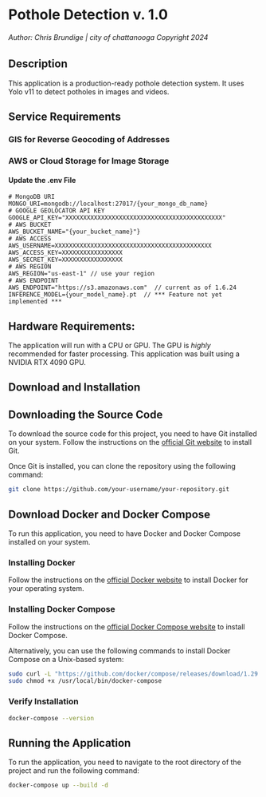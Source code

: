 # Pothole Detection v. 1.0
###### Author: Chris Brundige | city of chattanooga Copyright 2024


## Description

This application is a production-ready pothole detection system. It uses Yolo v11 to detect potholes in images and
videos.

## Service Requirements

### GIS for Reverse Geocoding of Addresses
### AWS or Cloud Storage for Image Storage

#### Update the .env File

```
# MongoDB URI
MONGO_URI=mongodb://localhost:27017/{your_mongo_db_name}
# GOOGLE GEOLOCATOR API KEY
GOOGLE_API_KEY="XXXXXXXXXXXXXXXXXXXXXXXXXXXXXXXXXXXXXXXXXXXX"
# AWS BUCKET
AWS_BUCKET_NAME="{your_bucket_name}"}
# AWS ACCESS
AWS_USERNAME=XXXXXXXXXXXXXXXXXXXXXXXXXXXXXXXXXXXXXXXXXXXX
AWS_ACCESS_KEY=XXXXXXXXXXXXXXXXX
AWS_SECRET_KEY=XXXXXXXXXXXXXXXXX
# AWS REGION
AWS_REGION="us-east-1" // use your region
# AWS ENDPOINT
AWS_ENDPOINT="https://s3.amazonaws.com"  // current as of 1.6.24
INFERENCE_MODEL={your_model_name}.pt  // *** Feature not yet implemented ***
```

## Hardware Requirements:

The application will run  with a CPU or GPU. The GPU is *highly* recommended for faster processing.
This application was built using a NVIDIA RTX 4090 GPU.

## Download and Installation

## Downloading the Source Code

To download the source code for this project, you need to have Git installed on your system. Follow the instructions on the [official Git website](https://git-scm.com/book/en/v2/Getting-Started-Installing-Git) to install Git.

Once Git is installed, you can clone the repository using the following command:

```bash
git clone https://github.com/your-username/your-repository.git
 ``` 




## Download Docker and Docker Compose

To run this application, you need to have Docker and Docker Compose installed on your system.

### Installing Docker

Follow the instructions on the [official Docker website](https://docs.docker.com/get-docker/) to install Docker for your
operating system.

### Installing Docker Compose

Follow the instructions on the [official Docker Compose website](https://docs.docker.com/compose/install/) to install
Docker Compose.

Alternatively, you can use the following commands to install Docker Compose on a Unix-based system:

```bash
sudo curl -L "https://github.com/docker/compose/releases/download/1.29.2/docker-compose-$(uname -s)-$(uname -m)" -o /usr/local/bin/docker-compose
sudo chmod +x /usr/local/bin/docker-compose
```

### Verify Installation

```bash
docker-compose --version
```

## Running the Application

To run the application, you need to navigate to the root directory of the project and run the following command:

```bash
docker-compose up --build -d 
```


